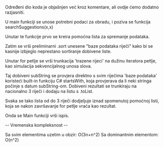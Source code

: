 Određeni dio koda je objašnjen već kroz komentare, ali ovdje ćemo dodatno razjasniti.

U main funkciji se unose potrebni podaci za obradu, i poziva se funkcija searchSuggestions(x,x)

Unutar te funkcije prvo se kreira pomoćna lista za spremanje podataka.

Zatim se vrši preliminarni .sort unesene "baze podataka riječi" kako bi se kasnije izbjeglo neprestano sortiranje dobivene liste.

Unutar for petlje se vrši trunkacija 'trazene rijeci' na dužinu iteratora petlje, kao simulacija sekvencijalnog unosa slova.

Taj dobiveni subString se provjera direktno s svim riječima 'baze podataka' koristeći built-in funkciju C# startsWith, koja provjerava da li neki stringa počinje s datum subString-om. Dobiveni rezultati se trunkiraju na nacionalno 3 riječi i dodaju na listu s .toList.

Svaka se tako lista od do 3 riječi dodjeljuje iznad spomenutoj pomoćnoj listi, koja se nakon završavanje for petlje vraća kao rezultat.

Onda se Main funkciji vrši ispis.

-- Vremenska kompleksnost --

Sa svim elementima uzetim u obzir: O(3n+n^2)
Sa dominantnim elementom: O(n^2)
